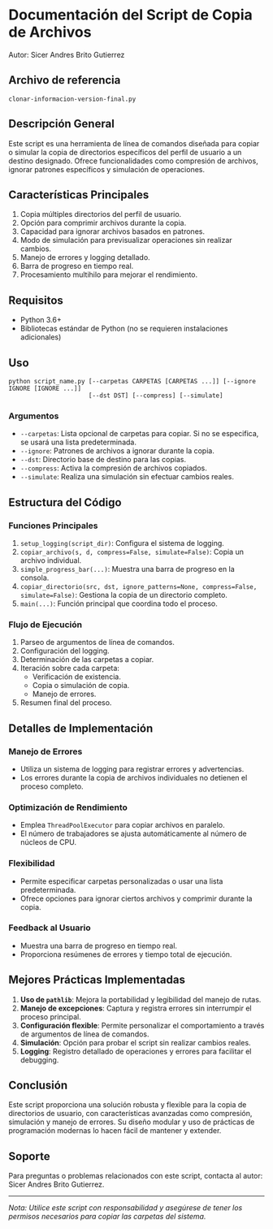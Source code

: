# Documentación del Script de Copia de Archivos

Autor: Sicer Andres Brito Gutierrez

## Archivo de referencia
`clonar-informacion-version-final.py`

## Descripción General

Este script es una herramienta de línea de comandos diseñada para copiar o simular la copia de directorios específicos del perfil de usuario a un destino designado. Ofrece funcionalidades como compresión de archivos, ignorar patrones específicos y simulación de operaciones.

## Características Principales

1. Copia múltiples directorios del perfil de usuario.
2. Opción para comprimir archivos durante la copia.
3. Capacidad para ignorar archivos basados en patrones.
4. Modo de simulación para previsualizar operaciones sin realizar cambios.
5. Manejo de errores y logging detallado.
6. Barra de progreso en tiempo real.
7. Procesamiento multihilo para mejorar el rendimiento.

## Requisitos

- Python 3.6+
- Bibliotecas estándar de Python (no se requieren instalaciones adicionales)

## Uso

```
python script_name.py [--carpetas CARPETAS [CARPETAS ...]] [--ignore IGNORE [IGNORE ...]] 
                      [--dst DST] [--compress] [--simulate]
```

### Argumentos

- `--carpetas`: Lista opcional de carpetas para copiar. Si no se especifica, se usará una lista predeterminada.
- `--ignore`: Patrones de archivos a ignorar durante la copia.
- `--dst`: Directorio base de destino para las copias.
- `--compress`: Activa la compresión de archivos copiados.
- `--simulate`: Realiza una simulación sin efectuar cambios reales.

## Estructura del Código

### Funciones Principales

1. `setup_logging(script_dir)`: Configura el sistema de logging.
2. `copiar_archivo(s, d, compress=False, simulate=False)`: Copia un archivo individual.
3. `simple_progress_bar(...)`: Muestra una barra de progreso en la consola.
4. `copiar_directorio(src, dst, ignore_patterns=None, compress=False, simulate=False)`: Gestiona la copia de un directorio completo.
5. `main(...)`: Función principal que coordina todo el proceso.

### Flujo de Ejecución

1. Parseo de argumentos de línea de comandos.
2. Configuración del logging.
3. Determinación de las carpetas a copiar.
4. Iteración sobre cada carpeta:
   - Verificación de existencia.
   - Copia o simulación de copia.
   - Manejo de errores.
5. Resumen final del proceso.

## Detalles de Implementación

### Manejo de Errores
- Utiliza un sistema de logging para registrar errores y advertencias.
- Los errores durante la copia de archivos individuales no detienen el proceso completo.

### Optimización de Rendimiento
- Emplea `ThreadPoolExecutor` para copiar archivos en paralelo.
- El número de trabajadores se ajusta automáticamente al número de núcleos de CPU.

### Flexibilidad
- Permite especificar carpetas personalizadas o usar una lista predeterminada.
- Ofrece opciones para ignorar ciertos archivos y comprimir durante la copia.

### Feedback al Usuario
- Muestra una barra de progreso en tiempo real.
- Proporciona resúmenes de errores y tiempo total de ejecución.

## Mejores Prácticas Implementadas

1. **Uso de `pathlib`**: Mejora la portabilidad y legibilidad del manejo de rutas.
2. **Manejo de excepciones**: Captura y registra errores sin interrumpir el proceso principal.
3. **Configuración flexible**: Permite personalizar el comportamiento a través de argumentos de línea de comandos.
4. **Simulación**: Opción para probar el script sin realizar cambios reales.
5. **Logging**: Registro detallado de operaciones y errores para facilitar el debugging.

## Conclusión

Este script proporciona una solución robusta y flexible para la copia de directorios de usuario, con características avanzadas como compresión, simulación y manejo de errores. Su diseño modular y uso de prácticas de programación modernas lo hacen fácil de mantener y extender.

## Soporte
Para preguntas o problemas relacionados con este script, contacta al autor: Sicer Andres Brito Gutierrez.

---

*Nota: Utilice este script con responsabilidad y asegúrese de tener los permisos necesarios para copiar las carpetas del sistema.*